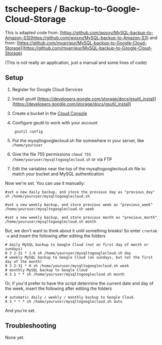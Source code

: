 tscheepers / Backup-to-Google-Cloud-Storage
=================================
This is adapted code from: [https://github.com/woxxy/MySQL-backup-to-Amazon-S3](https://github.com/woxxy/MySQL-backup-to-Amazon-S3) and from: [https://github.com/mvarrieur/MySQL-backup-to-Google-Cloud-Storage](https://github.com/mvarrieur/MySQL-backup-to-Google-Cloud-Storage)

(This is not really an application, just a manual and some lines of code)

Setup
-----
1. Register for Google Cloud Services
2. Install gsutil [https://developers.google.com/storage/docs/gsutil_install](https://developers.google.com/storage/docs/gsutil_install)

3. Create a bucket in the [Cloud Console](https://cloud.google.com/console)
3. Configure gsutil to work with your account

		gsutil config
	
5. Put the mysqltogooglecloud.sh file somewhere in your server, like `/home/youruser`
6. Give the file 755 permissions `chmod 755 /home/youruser/mysqltogooglecloud.sh` or via FTP
7. Edit the variables near the top of the mysqltogooglecloud.sh file to match your bucket and MySQL authentication

Now we're set. You can use it manually:

	#set a new daily backup, and store the previous day as "previous_day"
	sh /home/youruser/mysqltogooglecloud.sh
	
	#set a new weekly backup, and store previous week as "previous_week"
	/home/youruser/mysqltogooglecloud.sh week
	
	#set a new weekly backup, and store previous month as "previous_month"
	/home/youruser/mysqltogooglecloud.sh month
	
But, we don't want to think about it until something breaks! So enter `crontab -e` and insert the following after editing the folders

	# daily MySQL backup to Google Cloud (not on first day of month or sundays)
	0 3 2-31 * 1-6 sh /home/youruser/mysqltogooglecloud.sh day
	# weekly MySQL backup to Google Cloud (on sundays, but not the first day of the month)
	0 3 2-31 * 0 sh /home/youruser/mysqltogooglecloud.sh week
	# monthly MySQL backup to Google Cloud
	0 3 1 * * sh /home/youruser/mysqltogooglecloud.sh month

Or, if you'd prefer to have the script determine the current date and day of the week, insert the following after editing the folders

	# automatic daily / weekly / monthly backup to Google Cloud.
	0 3 * * * sh /home/youruser/mysqltogooglecloud.sh auto

And you're set.


Troubleshooting
---------------

None yet.
